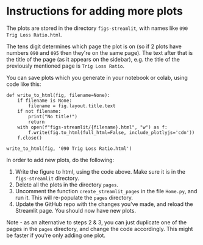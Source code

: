 # Instructions for adding more plots

The plots are stored in the directory `figs-streamlit`, with names like `090 Trig Loss Ratio.html`.

The tens digit determines which page the plot is on (so if 2 plots have numbers `090` and `095` then they're on the same page). The text after that is the title of the page (as it appears on the sidebar), e.g. the title of the previously mentioned page is `Trig Loss Ratio`.

You can save plots which you generate in your notebook or colab, using code like this:

```
def write_to_html(fig, filename=None):
    if filename is None:
        filename = fig.layout.title.text
    if not filename:
        print("No title!")
        return
    with open(f"figs-streamlit/{filename}.html", "w") as f:
        f.write(fig.to_html(full_html=False, include_plotlyjs='cdn'))
    f.close()
    
write_to_html(fig, '090 Trig Loss Ratio.html')
```

In order to add new plots, do the following:

1. Write the figure to html, using the code above. Make sure it is in the `figs-streamlit` directory.
2. Delete all the plots in the directory `pages`.
3. Uncomment the function `create_streamlit_pages` in the file `Home.py`, and run it. This will re-populate the `pages` directory.
4. Update the GitHub repo with the changes you've made, and reload the Streamlit page. You should now have new plots.

Note - as an alternative to steps 2 & 3, you can just duplicate one of the pages in the `pages` directory, and change the code accordingly. This might be faster if you're only adding one plot.

